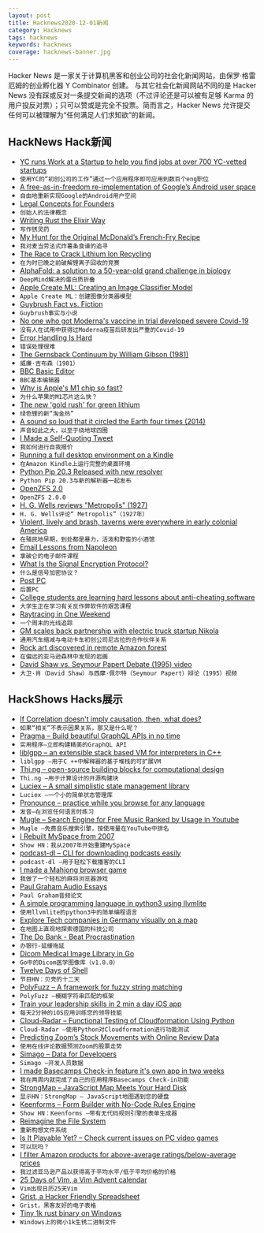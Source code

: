 ```yaml
---
layout: post
title: Hacknews2020-12-01新闻
category: Hacknews
tags: hacknews
keywords: hacknews
coverage: hacknews-banner.jpg
---
```


Hacker News 是一家关于计算机黑客和创业公司的社会化新闻网站，由保罗·格雷厄姆的创业孵化器 Y Combinator 创建。
与其它社会化新闻网站不同的是 Hacker News 没有踩或反对一条提交新闻的选项（不过评论还是可以被有足够 Karma 的用户投反对票）；只可以赞或是完全不投票。简而言之，Hacker News 允许提交任何可以被理解为“任何满足人们求知欲”的新闻。

## HackNews Hack新闻


- [YC runs Work at a Startup to help you find jobs at over 700 YC-vetted startups](https://www.workatastartup.com/)
- `使用YC的“初创公司的工作”通过一个应用程序即可应用到数百个eng职位`
- [A free-as-in-freedom re-implementation of Google’s Android user space](https://microg.org/)
- `自由地重新实现Google的Android用户空间`
- [Legal Concepts for Founders](https://handbook.clerky.com/)
- `创始人的法律概念`
- [Writing Rust the Elixir Way](https://kutt.it/Pq33h1)
- `写作锈灵药`
- [My Hunt for the Original McDonald’s French-Fry Recipe](https://www.atlasobscura.com/articles/original-mcdonalds-french-fry-recipe)
- `我对麦当劳法式炸薯条食谱的追寻`
- [The Race to Crack Lithium Ion Recycling](https://www.wired.com/story/the-race-to-crack-battery-recycling-before-its-too-late/)
- `在为时已晚之前破解锂离子回收的竞赛`
- [AlphaFold: a solution to a 50-year-old grand challenge in biology](https://deepmind.com/blog/article/alphafold-a-solution-to-a-50-year-old-grand-challenge-in-biology)
- `DeepMind解决的蛋白质折叠`
- [Apple Create ML: Creating an Image Classifier Model](https://developer.apple.com/documentation/createml/creating_an_image_classifier_model)
- `Apple Create ML：创建图像分类器模型`
- [Guybrush Fact vs. Fiction](https://grumpygamer.com/guybrush_fact_fiction)
- `Guybrush事实与小说`
- [No one who got Moderna's vaccine in trial developed severe Covid-19](https://www.sciencemag.org/news/2020/11/absolutely-remarkable-no-one-who-got-modernas-vaccine-trial-developed-severe-covid-19)
- `没有人在试用中获得过Moderna疫苗后研发出严重的Covid-19`
- [Error Handling Is Hard](https://www.fpcomplete.com/blog/error-handling-is-hard/)
- `错误处理很难`
- [The Gernsback Continuum by William Gibson (1981)](https://web.archive.org/web/20070217183337/http://www.americanheritage.com/articles/magazine/it/1988/1/1988_1_34.shtml)
- `威廉·吉布森（1981）`
- [BBC Basic Editor](https://bbcmic.ro/)
- `BBC基本编辑器`
- [Why is Apple's M1 chip so fast?](https://erik-engheim.medium.com/why-is-apples-m1-chip-so-fast-3262b158cba2)
- `为什么苹果的M1芯片这么快？`
- [The new 'gold rush' for green lithium](https://www.bbc.com/future/article/20201124-how-geothermal-lithium-could-revolutionise-green-energy)
- `绿色锂的新“淘金热”`
- [A sound so loud that it circled the Earth four times (2014)](http://nautil.us/blog/the-sound-so-loud-that-it-circled-the-earth-four-times)
- `声音如此之大，以至于绕地球四圈`
- [I Made a Self-Quoting Tweet](https://oisinmoran.com/quinetweet)
- `我如何进行自我报价`
- [Running a full desktop environment on a Kindle](https://nns.ee/blog/2019/04/14/chroot-shenanigans-2.html)
- `在Amazon Kindle上运行完整的桌面环境`
- [Python Pip 20.3 Released with new resolver](https://pyfound.blogspot.com/2020/11/pip-20-3-new-resolver.html)
- `Python Pip 20.3与新的解析器一起发布`
- [OpenZFS 2.0](https://github.com/openzfs/zfs/releases/tag/zfs-2.0.0)
- `OpenZFS 2.0.0`
- [H. G. Wells reviews "Metropolis" (1927)](https://erkelzaar.tsudao.com/reviews/H.G.Wells_on_Metropolis%201927.htm)
- `H. G. Wells评论“ Metropolis”（1927年）`
- [Violent, lively and brash, taverns were everywhere in early colonial America](https://aeon.co/essays/taverns-and-the-complicated-birth-of-early-american-civil-society)
- `在殖民地早期，到处都是暴力，活泼和野蛮的小酒馆`
- [Email Lessons from Napoleon](https://thesweetsetup.com/email-lessons-from-napoleon/)
- `拿破仑的电子邮件课程`
- [What Is the Signal Encryption Protocol?](https://www.wired.com/story/signal-encryption-protocol-hacker-lexicon/)
- `什么是信号加密协议？`
- [Post PC](http://www.asymco.com/2020/11/30/post-pc/)
- `后置PC`
- [College students are learning hard lessons about anti-cheating software](https://voiceofsandiego.org/topics/education/college-students-are-learning-hard-lessons-about-anti-cheating-software/)
- `大学生正在学习有关反作弊软件的艰苦课程`
- [Raytracing in One Weekend](https://raytracing.github.io/)
- `一个周末的光线追踪`
- [GM scales back partnership with electric truck startup Nikola](https://www.detroitnews.com/story/business/autos/general-motors/2020/11/30/gm-scales-back-partnership-electric-truck-startup-nikola/115072224/)
- `通用汽车缩减与电动卡车初创公司尼古拉的合作伙伴关系`
- [Rock art discovered in remote Amazon forest](https://www.theguardian.com/science/2020/nov/29/sistine-chapel-of-the-ancients-rock-art-discovered-in-remote-amazon-forest)
- `在偏远的亚马逊森林中发现的岩画`
- [David Shaw vs. Seymour Papert Debate (1995) video](https://www.c-span.org/video/?c4616565/david-shaw-vs-seymour-papert-debate)
- `大卫·肖（David Shaw）与西摩·佩尔特（Seymour Papert）辩论（1995）视频`


## HackShows Hacks展示

- [ If Correlation doesn't imply causation, then, what does?](https://michaelnielsen.org/ddi/if-correlation-doesnt-imply-causation-then-what-does/)
- `如果“相关”不表示因果关系，那又是什么呢？`
- [ Pragma – Build beautiful GraphQL APIs in no time](https://pragmalang.com/)
- `实用程序–立即构建精美的GraphQL API`
- [ liblgpp – an extensible stack based VM for interpreters in C++](https://github.com/codr7/liblgpp)
- `liblgpp –用于C ++中解释器的基于堆栈的可扩展VM`
- [ Thi.ng – open-source building blocks for computational design](item?id=25237181)
- `Thi.ng –用于计算设计的开源构建块`
- [ Luciex – A small simplistic state management library](https://github.com/lucialand/luciex)
- `Luciex –一个小的简单状态管理库`
- [ Pronounce – practice while you browse for any language](https://github.com/filipeisho/pronounce)
- `发音–在浏览任何语言时练习`
- [ Mugle – Search Engine for Free Music Ranked by Usage in Youtube](http://mugle.io)
- `Mugle –免费音乐搜索引擎，按使用量在YouTube中排名`
- [ I Rebuilt MySpace from 2007](https://spacehey.com/?ref=hn)
- `Show HN：我从2007年开始重建MySpace`
- [ podcast-dl – CLI for downloading podcasts easily](https://github.com/kissgyorgy/simple-podcast-dl)
- `podcast-dl –用于轻松下载播客的CLI`
- [ I made a Mahjong browser game](https://www.jongmah.com)
- `我做了一个轻松的麻将浏览器游戏`
- [ Paul Graham Audio Essays](https://podcasts.apple.com/us/podcast/paul-graham-essays-audio/id1541006958)
- `Paul Graham音频论文`
- [ A simple programming language in python3 using llvmlite](https://github.com/keosariel/Programming-language-in-python-using-llvmlite)
- `使用llvmlite的python3中的简单编程语言`
- [ Explore Tech companies in Germany visually on a map](http://firmap.de)
- `在地图上直观地探索德国的科技公司`
- [ The Do Bank - Beat Procrastination](http://do-bank.surge.sh)
- `办银行-延缓拖延`
- [ Dicom Medical Image Library in Go](https://github.com/suyashkumar/dicom/tree/v1.0.0)
- `Go中的Dicom医学图像库（v1.0.0）`
- [ Twelve Days of Shell](https://12days.cmdchallenge.com/)
- `节目HN：贝壳的十二天`
- [ PolyFuzz – A framework for fuzzy string matching](https://github.com/MaartenGr/PolyFuzz)
- `PolyFuzz –模糊字符串匹配的框架`
- [ Train your leadership skills in 2 min a day iOS app](https://apps.apple.com/app/bunch-daily-leadership-coach/id1500872908)
- `每天2分钟的iOS应用训练您的领导技能`
- [ Cloud-Radar – Functional Testing of Cloudformation Using Python](https://github.com/DontShaveTheYak/cloud-radar)
- `Cloud-Radar –使用Python对Cloudformation进行功能测试`
- [ Predicting Zoom’s Stock Movements with Online Review Data](https://blog.datashake.com/predicting-zooms-stock-movements-with-online-review-data/)
- `使用在线评论数据预测Zoom的股票走势`
- [ Simago – Data for Developers](https://github.com/alexanderharms/Simago)
- `Simago –开发人员数据`
- [ I made Basecamps Check-in feature it's own app in two weeks](https://www.letscheckin.co/?ref=hn)
- `我在两周内就完成了自己的应用程序Basecamps Check-in功能`
- [ StrongMap – JavaScript Map Meets Your Hard Disk](https://github.com/c9fe/StrongMap)
- `显示HN：StrongMap – JavaScript地图遇到您的硬盘`
- [ Keenforms – Form Builder with No-Code Rules Engine](https://www.keenforms.com)
- `Show HN：Keenforms –带有无代码规则引擎的表单生成器`
- [ Reimagine the File System](https://amoffat.github.io/supertag/)
- `重新构想文件系统`
- [ Is It Playable Yet? – Check current issues on PC video games](https://iipy.fyi)
- `可以玩吗？ `
- [ I filter Amazon products for above-average ratings/below-average prices](https://www.goodcheapandfast.com)
- `我过滤亚马逊产品以获得高于平均水平/低于平均价格的价格`
- [ 25 Days of Vim, a Vim Advent calendar](https://vimtricks.com/25-days-of-vim_2020/)
- `Vim出现日历25天Vim`
- [ Grist, a Hacker Friendly Spreadsheet](https://www.getgrist.com/blog)
- `Grist，黑客友好的电子表格`
- [ Tiny 1k rust binary on Windows](https://github.com/mcountryman/min-sized-rust-windows)
- `Windows上的微小1k生锈二进制文件`

